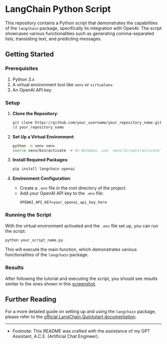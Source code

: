 # LangChain Python Script

This repository contains a Python script that demonstrates the capabilities of the `langchain` package, specifically its integration with OpenAI. The script showcases various functionalities such as generating comma-separated lists, translating text, and predicting messages.

## Getting Started

### Prerequisites

1. Python 3.x
2. A virtual environment tool like `venv` or `virtualenv`.
3. An OpenAI API key.

### Setup

1. **Clone the Repository**:
   ```bash
   git clone https://github.com/your_username/your_repository_name.git
   cd your_repository_name
   ```

2. **Set Up a Virtual Environment**:
   ```bash
   python -m venv venv
   source venv/bin/activate  # On Windows, use `venv\Scripts\activate`
   ```

3. **Install Required Packages**:
   ```bash
   pip install langchain openai
   ```

4. **Environment Configuration**:
   - Create a `.env` file in the root directory of the project.
   - Add your OpenAI API key to the `.env` file:
     ```
     OPENAI_API_KEY=your_openai_api_key_here
     ```

### Running the Script

With the virtual environment activated and the `.env` file set up, you can run the script:

```bash
python your_script_name.py
```

This will execute the main function, which demonstrates various functionalities of the `langchain` package.

### Results

After following the tutorial and executing the script, you should see results similar to the ones shown in this [screenshot](https://www.doctorew.com/shuttlebay/Screen-Shot-2023-10-16-16-13-43.41.png).

## Further Reading

For a more detailed guide on setting up and using the `langchain` package, please refer to the [official LangChain Quickstart documentation](https://python.langchain.com/docs/get_started/quickstart#environment-setup).

---

* Footnote: This README was crafted with the assistance of my GPT Assistant, A.C.E. (Artificial Chat Engineer).
